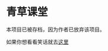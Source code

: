 # 青草课堂

本项目已被存档，因为作者已放弃该项目。

如果你想看看笑话就去[这里](https://github.com/qcminecraft/qc_classroom/tree/253bad4081e942f76093442d200d72282ffbfc0f)
